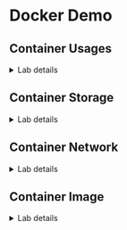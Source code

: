 # Docker Demo

## Container Usages

<details>

<summary>Lab details</summary>

___

### - Pull container image form Docker Hub

- Pulling a NGINX container image *without* specifying a tag. Docker will pull the image with `latest` tag.

  ```sh
  docker image pull nginx
  ```

- Pull container image with a specific tag by adding `:` after the image name followed by a tag name.

  ```sh
  docker image pull nginx:1.21
  ```

___

### - Pull container image from other registries

- Pulling an Open JDK 8 container image from [quay.io](quay.io).

  ```sh
  docker image pull docker pull quay.io/chatapazar1/backend:v1
  ```

___

### - Get list of container images

- Get list of container images on the host.

  ```sh
  docker image ls
  ```

___

### - Run a container with container image in local

- Run a container with the image you just pulled above.

  ```sh
  docker container run nginx:1.21
  ```

- Press `Ctrl + C` on keyboard to stop and exit from the container.

___

### - Run a container without container image in local

- Run a container without pulling container image.

  ```sh
  docker container run httpd
  ```

- Press `Ctrl + C` on keyboard to stop and exit from the container.

___

### Run a container in detatch mode

- Run NGINX container in detatch mode by adding `-d` flag. The container will be running in background like daemon processes.

  ```sh
  docker container run -d --name nginx-daemon nginx
  ```

  Docker will print out only container ID and you won't see any output or logs.

- Use following command to check if the container is running.

  ```sh
  docker container ls
  ```

___

### - Get list of containers

- Get list of `running` containers.

  ```sh
  docker container ps
  ```

- Get list of all containers regardless of their statuses.

  ```sh
  docker container ps -a
  ```

___

### - Attach to a container running in detatch mode

- Run an Ubuntu container in detatch mode (`-d`) and name the container (`--name`) as `ubuntu-date` and override its default command (`bash`) with an inline while loop that will be printing current date and time every second.

  ```sh
  docker run -d --name ubuntu-date ubuntu sh -c 'while true; do date; sleep 1; done'
  ```

  Docker will print out only container ID and you won't see date and time get printed out because the container will be running as a background process.

- Attach local standard input, output, and error (your terminal) to the container.

  ```sh
  docker container attach ubuntu-date
  ```

  You'll see date and time get printed out for every second.

- Press `Ctrl + C` on keyboard to stop and exit from the container.

___

### - Execute command inside a container from host

- First, run a container in detatch mode.

    ```sh
  docker container run -d --name mynginx nginx:1.21
  ```

- Run `env` command inside `mynginx` container.

  ```sh
  docker container exec mynginx env
  ```

___

### - Inspect a container

You can inspect the details of any container to see its details i.e. Network, Mount, Configurations and so on.

- Inspect `mynginx` container you ran earlier to see its details.

  ```sh
  docker container inspect mynginx
  ```

___

### - Inspect inside a running container

- Get an interactive terminal for `mynginx` container.

  ```sh
  docker container exec -it mynginx /bin/sh
  ```

- Use `ls` command to explore filesystem inside the container.

- Type `exit` and press `enter` to exit. This will just exit from the Shell process and won't stop the main process of the container, NGINX, in this case.

___

### - Inspect container logs

- Get all logs from `mynginx` container.

  ```sh
  docker container logs mynginx
  ```

- Keep following logs from `mynginx` container.

  ```sh
  docker container logs -f mynginx
  ```

- Press `Ctrl + C` on keyboard to exit and return back to terminal.

___

### - Start, Stop, and Delete an existing container

- First, get list of all containers.

  ```sh
  docker container ls -a
  ```

- Start a stopped container. Any container has been stopped can be started again. For example, using follwing command to start the `ubuntu-date` container you ran earlier.

  ```sh
  docker container start ubuntu-date
  ```

- Stop a running container. Use following command to stop `myginx` container you ran earlier.

  ```sh
  docker container stop mynginx
  ```

- Stop multiple running containers. Use following command to stop `ubuntu-date` and `nginx-daemon` containers you ran earlier.

  ```sh
  docker container stop ubuntu-date nginx-daemon
  ```

- Verify that there isn't any container running.

  ```sh
  docker container ls
  ```

- Delete a container. Use following command to delete `mynginx` container.

  ```sh
  docker container rm mynginx
  ```

- Verify that all containers are stopped e.g. the status is `Exited`.

  ```sh
  docker container ls -a
  ```

- Delete all stopped containers using this command. Enter 'y' to confirm deletion.

  ```sh
  docker container prune
  ```

- Verify that all containers have been removed.

  ```sh
  docker container ls -a
  ```

___

</details>

## Container Storage

<details>

<summary>Lab details</summary>

___

### - Docker Volume: named-volume

- Run a container with a named-volume by adding `-v` flag followed by volume name and path inside the container.

  ```sh
  docker container run -e POSTGRES_USER=postgres -e POSTGRES_PASSWORD=postgres -e POSTGRES_DB=testdb -v pgdata:/var/lib/postgresql/data --name postgresdb2 -d postgres
  ```

- Inspect the container to get volume information using the command below. Then look for `"Mounts"` section. You will see mount type, volume name, and its location.

  ```sh
  docker container inspect postgresdb2
  ```

- Verify that the `pgdata` volume gets created.

  ```sh
  docker volume ls
  ```

- (Optional) Use `ls` command to explore data inside the volume.

___

### - Docker Bind mount

- Run a container and mount `mypgdata` directory to the container with bind mount.

  ```sh
  docker run -d -e POSTGRES_USER=postgres -e POSTGRES_PASSWORD=postgres -e POSTGRES_DB=testdb -v $HOME/mypgdata:/var/lib/postgresql/data --name postgresdb3 postgres
  ```

- Inspect the container to get volume information using the command below. Then look for `"Mounts"` section. You will see mount type, volume name, and its location.

  ```sh
  docker container inspect postgresdb3
  ```

- Verify that `mypgdata` volume didn't get created.

  ```sh
  docker volume ls
  ```

- Use `ls` command to explore data inside the `$HOME/mypgdata` directory.

  ```sh
  ls $HOME/mypgdata
  ```

___

</details>

## Container Network

<details>

<summary>Lab details</summary>

___

### - Forward traffic from host's network to containers in `bridge` network

- Run a container with `bridge` network mode and add port forwarding by adding `-p 8080:80` flag so port `8080` on the host is mapped to port `80` of the container.

  ```sh
  docker container run -d --network bridge -p 8080:80 --name nginx2 nginx
  ```

- Use `curl` command to verify that the container running in the private `bridge` network with port forwarding now can be accessed from the host's network.

  ```sh
  curl http://localhost:8080
  ```

- Inspect the container to get IP address using the command below. Then look for `IPAddress` in the `"Networks"` section.

  ```sh
  docker container inspect nginx2
  ```

- Run a new container in the same `bridge` network and execute `wget` command to verify that the containers within the same `bridge` network can access to each other.

  ```sh
  docker container run --network bridge busybox wget -S -O- http://<nginx2 container IP address>
  ```

___

</details>

## Container Image

<details>

<summary>Lab details</summary>

___

### - Building container image

- Clone a project from GitHub.

  ```sh
  git clone https://github.com/audomsak/node-express-website
  ```

- Enter to the `node-express-website` directory.

  ```sh
  cd node-express-website
  ```

- View `Dockerfile` details.

  ```sh
  cat Dockerfile
  ```

- Build a new container image and specify repository and tag by adding `:` after the repository name and followed by a tag name.

  ```sh
  docker image build -t rhworkshop/node-website:1.0 .
  ```

- Get list of images to verify that a new container image is built with the specified repository and tag.

  ```sh
  docker image ls
  ```

- Run a container with the image you have just built.

  ```sh
  docker container run -d -p 1234:80 --name mywebsite rhworkshop/node-website:1.0
  ```

- Use `curl` command to verify that you can access to the website running in the container.

  ```sh
  curl http://localhost:1234
  ```

___

### - Tagging and versioning

- Add a new tag for the existing container image to have multiple tags or versions.

  ```sh
  docker image tag rhworkshop/node-website:1.0 rhworkshop/node-website:release
  ```

- Get list of container images to verify the new tag gets created.

  ```sh
  docker image ls
  ```

___

### - Pushing container image to Docker Hub

- Login to Docker hub with your Docker Hub username and password.

  ```sh
  docker login
  ```

- Push the container image to Docker Hub

  ```sh
  docker image push rhworkshop/node-website:1.0
  docker image push rhworkshop/node-website:latest
  ```

- Go to [Docker Hub website](https://hub.docker.com/) to verify the container image and tags.

___

</details>
